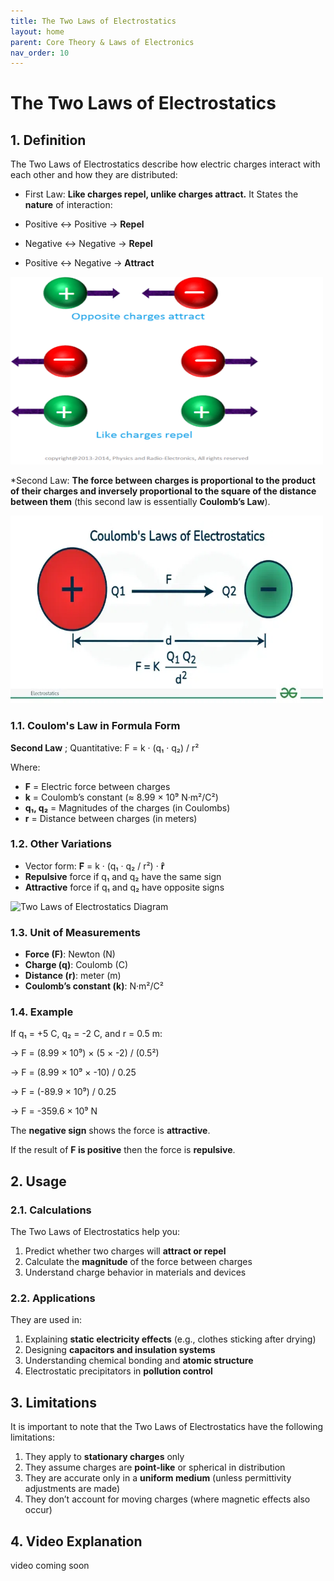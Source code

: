 ```yaml
---
title: The Two Laws of Electrostatics
layout: home
parent: Core Theory & Laws of Electronics
nav_order: 10
---
```


# The Two Laws of Electrostatics

## 1. Definition

The Two Laws of Electrostatics describe how electric charges interact with each other and how they are distributed:

* First Law: **Like charges repel, unlike charges attract.**
It States the **nature** of interaction:

* Positive ↔ Positive → **Repel**
* Negative ↔ Negative → **Repel**
* Positive ↔ Negative → **Attract**

<img src="\images\atom2.png" width="500" height="300" alt="First Law of Electrostatics Diagram">


*Second Law: **The force between charges is proportional to the product of their charges and inversely proportional to the square of the distance between them** (this second law is essentially **Coulomb’s Law**).

<img src="\images\Coulomb's-Laws-of-Electrostatics.webp" width="500" height="300" alt="Second Law of Electrostatics Diagram">

### 1.1. Coulom's Law in Formula Form

**Second Law** ; Quantitative:
F = k · (q₁ · q₂) / r²

Where:

* **F** = Electric force between charges
* **k** = Coulomb’s constant (≈ 8.99 × 10⁹ N·m²/C²)
* **q₁, q₂** = Magnitudes of the charges (in Coulombs)
* **r** = Distance between charges (in meters)

### 1.2. Other Variations

* Vector form: **F**⃗ = k · (q₁ · q₂ / r²) · **r̂**
* **Repulsive** force if q₁ and q₂ have the same sign
* **Attractive** force if q₁ and q₂ have opposite signs

<img src="\images\two_laws_electrostatics_diagram.svg.png" width="500" height="300" alt="Two Laws of Electrostatics Diagram">  

### 1.3. Unit of Measurements

* **Force (F)**: Newton (N)
* **Charge (q)**: Coulomb (C)
* **Distance (r)**: meter (m)
* **Coulomb’s constant (k)**: N·m²/C²

### 1.4. Example

If q₁ = +5 C, q₂ = -2 C, and r = 0.5 m:

→ F = (8.99 × 10⁹) × (5 × -2) / (0.5²)

→ F = (8.99 × 10⁹ × -10) / 0.25

→ F = (-89.9 × 10⁹) / 0.25

→ F = -359.6 × 10⁹ N

The **negative sign** shows the force is **attractive**.

If the result of **F is positive** then the force is **repulsive**.

## 2. Usage

### 2.1. Calculations

The Two Laws of Electrostatics help you:

1. Predict whether two charges will **attract or repel**
2. Calculate the **magnitude** of the force between charges
3. Understand charge behavior in materials and devices

### 2.2. Applications

They are used in:

1. Explaining **static electricity effects** (e.g., clothes sticking after drying)
2. Designing **capacitors and insulation systems**
3. Understanding chemical bonding and **atomic structure**
4. Electrostatic precipitators in **pollution control**


## 3. Limitations

It is important to note that the Two Laws of Electrostatics have the following limitations:

1. They apply to **stationary charges** only
2. They assume charges are **point-like** or spherical in distribution
3. They are accurate only in a **uniform medium** (unless permittivity adjustments are made)
4. They don’t account for moving charges (where magnetic effects also occur)


## 4. Video Explanation

video coming soon


